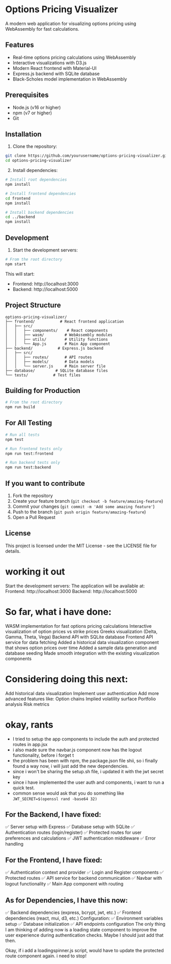 # Options Pricing Visualizer

A modern web application for visualizing options pricing using WebAssembly for fast calculations.

## Features

- Real-time options pricing calculations using WebAssembly
- Interactive visualizations with D3.js
- Modern React frontend with Material-UI
- Express.js backend with SQLite database
- Black-Scholes model implementation in WebAssembly

## Prerequisites

- Node.js (v16 or higher)
- npm (v7 or higher)
- Git

## Installation

1. Clone the repository:
```bash
git clone https://github.com/yourusername/options-pricing-visualizer.git
cd options-pricing-visualizer
```

2. Install dependencies:
```bash
# Install root dependencies
npm install

# Install frontend dependencies
cd frontend
npm install

# Install backend dependencies
cd ../backend
npm install
```

## Development

1. Start the development servers:
```bash
# From the root directory
npm start
```

This will start:
- Frontend: http://localhost:3000
- Backend: http://localhost:5000

## Project Structure

```
options-pricing-visualizer/
├── frontend/           # React frontend application
│   ├── src/
│   │   ├── components/    # React components
│   │   ├── wasm/         # WebAssembly modules
│   │   ├── utils/        # Utility functions
│   │   └── App.js        # Main App component
├── backend/           # Express.js backend
│   ├── src/
│   │   ├── routes/       # API routes
│   │   ├── models/       # Data models
│   │   └── server.js     # Main server file
├── database/         # SQLite database files
└── tests/           # Test files
```

## Building for Production

```bash
# From the root directory
npm run build
```

## For All Testing

```bash
# Run all tests
npm test

# Run frontend tests only
npm run test:frontend

# Run backend tests only
npm run test:backend
```

## If you want to contribute

1. Fork the repository
2. Create your feature branch (`git checkout -b feature/amazing-feature`)
3. Commit your changes (`git commit -m 'Add some amazing feature'`)
4. Push to the branch (`git push origin feature/amazing-feature`)
5. Open a Pull Request

## License

This project is licensed under the MIT License - see the LICENSE file for details.


# working it out
Start the development servers:
The application will be available at:
Frontend: http://localhost:3000
Backend: http://localhost:5000


# So far, what i have done:

WASM implementation for fast options pricing calculations
Interactive visualization of option prices vs strike prices
Greeks visualization (Delta, Gamma, Theta, Vega)
Backend API with SQLite database
Frontend API service for data fetching
Added a historical data visualization component that shows option prices over time
Added a sample data generation and database seeding
Made smooth integration with the existing visualization components

# Considering doing this next:
Add historical data visualization
Implement user authentication
Add more advanced features like:
Option chains
Implied volatility surface
Portfolio analysis
Risk metrics

# okay, rants

- I tried to setup the app components to include the auth and protected routes in app.jsx
- i also made sure the navbar.js component now has the logout functionality, before i forget t
- the problem has been with npm, the package.json file shii, so i finally found a way now, i will just add the new dependencies.
- since i won't be sharing the setup.sh file, i updated it with the jwt secret key
- since i have implemented the user auth and components, i want to run a quick test. 
- common sense would ask that you do something like `JWT_SECRET=$(openssl rand -base64 32)`

## For the Backend, I have fixed:
✅ Server setup with Express
✅ Database setup with SQLite
✅ Authentication routes (login/register)
✅ Protected routes for user preferences and calculations
✅ JWT authentication middleware
✅ Error handling

## For the Frontend, I have fixed:
✅ Authentication context and provider
✅ Login and Register components
✅ Protected routes
✅ API service for backend communication
✅ Navbar with logout functionality
✅ Main App component with routing

## As for Dependencies,  I have this now:
✅ Backend dependencies (express, bcrypt, jwt, etc.)
✅ Frontend dependencies (react, mui, d3, etc.)
Configuration:
✅ Environment variables setup
✅ Database initialization
✅ API endpoints configuration
The only thing I am thinking of adding now is a loading state component to improve the user experience during authentication checks. Maybe I should just add that then.

Okay, if i add a loadingspinner.js script, would have to update the protected route component again. i need to stop!